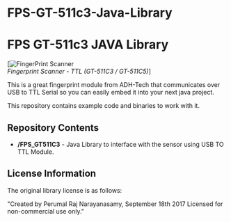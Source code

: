 # FPS-GT-511c3-Java-Library
FPS GT-511c3 JAVA Library
=========================
[![FingerPrint Scanner](https://dlnmh9ip6v2uc.cloudfront.net/images/products/1/1/7/9/2/11792-01_medium.jpg)  
*Fingerprint Scanner - TTL (GT-511C3 / GT-511C5)*]

This is a great fingerprint module from ADH-Tech that communicates over USB to TTL Serial so you can easily embed it into your next java project.

This repository contains example code and binaries to work with it.

Repository Contents
-------------------
* **/FPS_GT511C3** - Java Library to interface with the sensor using USB TO TTL Module.

License Information
-------------------

The original library license is as follows:

"Created by Perumal Raj Narayanasamy, September 18th 2017
	Licensed for non-commercial use only."
